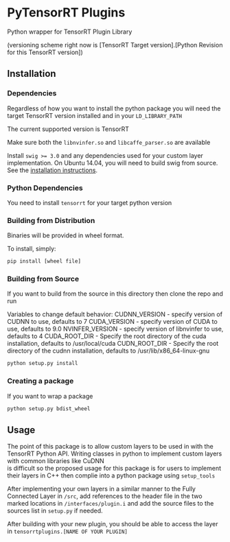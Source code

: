 # PyTensorRT Plugins

Python wrapper for TensorRT Plugin Library

(versioning scheme right now is [TensorRT Target version].[Python Revision for this TensorRT version])

## Installation

### Dependencies  
Regardless of how you want to install the python package you will need the target TensorRT version installed and in your ```LD_LIBRARY_PATH```

The current supported version is TensorRT

Make sure both the ```libnvinfer.so``` and ```libcaffe_parser.so``` are available  

Install ```swig >= 3.0``` and any dependencies used for your custom layer implementation. On Ubuntu 14.04, you will need to build swig from source. See the [installation instructions](http://www.swig.org/Doc3.0/Preface.html#Preface_installation).

### Python Dependencies
You need to install ```tensorrt``` for your target python version

### Building from Distribution

Binaries will be provided in wheel format.

To install, simply:

```sh
pip install [wheel file]
```

### Building from Source

If you want to build from the source in this directory then clone the repo and run

Variables to change default behavior:
CUDNN_VERSION - specify version of CUDNN to use, defaults to 7
CUDA_VERSION - specify version of CUDA to use, defaults to 9.0
NVINFER_VERSION - specify version of libnvinfer to use, defaults to 4
CUDA_ROOT_DIR - Specify the root directory of the cuda installation, defaults to /usr/local/cuda
CUDN_ROOT_DIR - Specify the root directory of the cudnn installation, defaults to /usr/lib/x86_64-linux-gnu

```sh
python setup.py install
```

### Creating a package

If you want to wrap a package

```sh
python setup.py bdist_wheel
```
## Usage

The point of this package is to allow custom layers to be used in with the TensorRT Python API.
Writing classes in python to implement custom layers with common libraries like CuDNN  
is difficult so the proposed usage for this package is for users to
implement their layers in C++ then complie into a python package using ```setup_tools```

After implementing your own layers in a similar manner to the Fully Connected Layer in ```/src```,
add references to the header file in the two marked locations in ```/interfaces/plugin.i```
and add the source files to the sources list in ```setup.py``` if needed.


After building with your new plugin, you should be able to access the layer in
```tensorrtplugins.[NAME OF YOUR PLUGIN]```
